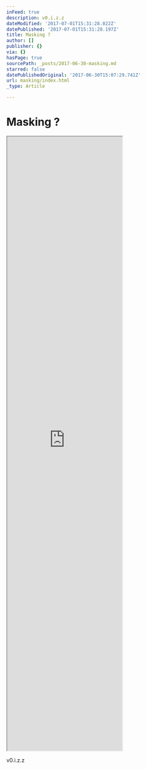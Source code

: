 ```yaml
---
inFeed: true
description: v0.i.z.z
dateModified: '2017-07-01T15:31:28.022Z'
datePublished: '2017-07-01T15:31:28.197Z'
title: Masking ?
author: []
publisher: {}
via: {}
hasPage: true
sourcePath: _posts/2017-06-30-masking.md
starred: false
datePublishedOriginal: '2017-06-30T15:07:29.741Z'
url: masking/index.html
_type: Article

---
```

# Masking ?

<iframe src="https://the-grid.github.io/ed-userhtml/?g=eJzNkkFqwzAQRfc-hfAmbcASuDvb8Q1Kl12PFEVRI1mKRka4pXevbQxJmlBKC6Xb-eLpzWcajIORbUbB-D0UEYKSkbxlhFjAQ6EtKFmRPpi71T5GjxVjKSXKuQZOhbMMndBgLJueP1DfqdV9Tdj6yUftOrKV5BHw2Ms1G5EL1DvUU1oJ2UUZ6lNi3Xb8bVY5m6J-HafCdRF0V2dzUCTJDzoWv7N8niGL2wXypuPFi09WV3kc_GmX92xpuPxRt86YYedCb0v9_yu-KfuHTTdsuems0VYRYQBxk5_fd04wiE3-9R7oQUj64lXeNjyw9ppWfouzMy7JgFMVefsBNVwkng" height="1600" style=""></iframe>

v0.i.z.z